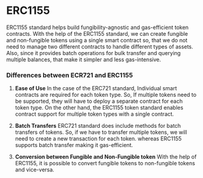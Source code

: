 # ERC1155

ERC1155 standard helps build fungibility-agnostic and gas-efficient token contracts. With the help of the ERC1155 standard, we can create fungible and non-fungible tokens using a single smart contract so, that we do not need to manage two different contracts to handle different types of assets. Also, since it provides batch operations for bulk transfer and querying multiple balances, that make it simpler and less gas-intensive.


### Differences between ECR721 and ERC1155

1.  __Ease of Use__
In the case of the ERC721 standard, Individual smart contracts are required for each token type. So, If multiple tokens need to be supported, they will have to deploy a separate contract for each token type. On the other hand, the ERC1155 token standard enables contract support for multiple token types with a single contract.


2. __Batch Transfers__
ERC721 standard does include methods for batch transfers of tokens. So, if we have to transfer multiple tokens, we will need to create a new transaction for each token.
whereas ERC1155 supports batch transfer making it gas-efficient.


3. __Conversion between Fungible and Non-Fungible token__
With the help of ERC1155, it is possible to convert fungible tokens to non-fungible tokens and vice-versa.

